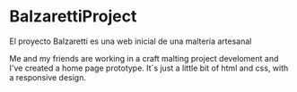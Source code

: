 # BalzarettiProject
El proyecto Balzaretti es una web inicial de una maltería artesanal

Me and my friends are working in a craft malting project develoment and I've created a home page prototype.
It´s just a little bit of html and css, with a responsive design. 
